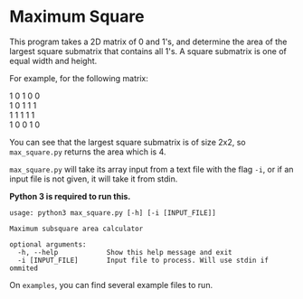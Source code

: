 # Maximum Square
This program takes a 2D matrix of 0 and 1's, and determine the
area of the largest square submatrix that contains all 1's.  A square
submatrix is one of equal width and height.

For example, for the following matrix:

1 0 1 0 0\
1 0 1 1 1\
1 1 1 1 1\
1 0 0 1 0

You can see that the largest square submatrix is
of size 2x2, so `max_square.py` returns the area which is 4.

`max_square.py` will take its array input from a text file with the
flag `-i`, or if an input file is not given, it will take it from
stdin.

**Python 3 is required to run this.**
```
usage: python3 max_square.py [-h] [-i [INPUT_FILE]]

Maximum subsquare area calculator

optional arguments:
  -h, --help            Show this help message and exit
  -i [INPUT_FILE]       Input file to process. Will use stdin if ommited
```

On `examples`, you can find several example files to run.
